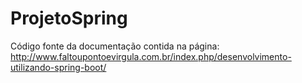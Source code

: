 # ProjetoSpring
Código fonte da documentação contida na página: http://www.faltoupontoevirgula.com.br/index.php/desenvolvimento-utilizando-spring-boot/